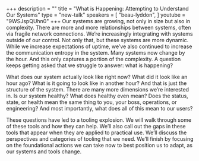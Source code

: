 +++
description = ""
title = "What is Happening: Attempting to Understand Our Systems"
type = "new-talk"
speakers = [
        "beau-lyddon",
]
youtube = "9WSJspQUhn0"
+++
Our systems are growing, not only in size but also in complexity. There are more and more relationships between systems, often via fragile network connections. We’re increasingly integrating with systems outside of our control. Not only that, but these systems are more dynamic. While we increase expectations of uptime, we’ve also continued to increase the communication entropy in the system. Many systems now change by the hour. And this only captures a portion of the complexity. A question keeps getting asked that we struggle to answer: what is happening?


What does our system actually look like right now? What did it look like an hour ago? What is it going to look like in another hour? And that is just the structure of the system. There are many more dimensions we’re interested in. Is our system healthy? What does healthy even mean? Does the status, state, or health mean the same thing to you, your boss, operations, or engineering? And most importantly, what does all of this mean to our users?


These questions have led to a tooling explosion. We will walk through some of these tools and how they can help. We’ll also call out the gaps in these tools that appear when they are applied to practical use. We’ll discuss the perspectives and categories of tooling that we need. We’ll finish by focusing on the foundational actions we can take now to best position us to adapt, as our systems and tools change.